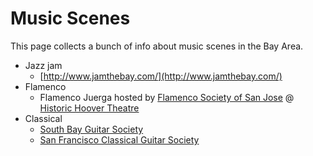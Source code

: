 # Music Scenes

This page collects a bunch of info about music scenes in the Bay Area.

* Jazz jam
  * [http://www.jamthebay.com/](http://www.jamthebay.com/)
* Flamenco
  * Flamenco Juerga hosted by [Flamenco Society of San Jose](https://www.facebook.com/theflamencosociety/) @ [Historic Hoover Theatre](https://hoovertheatre.org/)
* Classical
  * [South Bay Guitar Society](https://sbgs.org/)
  * [San Francisco Classical Guitar Society](https://www.meetup.com/San-Francisco-Classical-Guitar-Society/)
